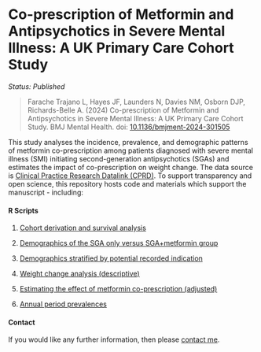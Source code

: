 # Co-prescription of Metformin and Antipsychotics in Severe Mental Illness: A UK Primary Care Cohort Study

<i>Status: Published</i>

> Farache Trajano L, Hayes JF, Launders N, Davies NM, Osborn DJP, Richards-Belle A. (2024) Co-prescription of Metformin and Antipsychotics in Severe Mental Illness: A UK Primary Care Cohort Study. BMJ Mental Health. doi: [10.1136/bmjment-2024-301505](https://doi.org/10.1136/bmjment-2024-301505)

This study analyses the incidence, prevalence, and demographic patterns of metformin co-prescription among patients diagnosed with severe mental illness (SMI) initiating second-generation antipsychotics (SGAs) and estimates the impact of co-prescription on weight change. The data source is [Clinical Practice Research Datalink (CPRD)](https://www.cprd.com/). To support transparency and open science, this repository hosts code and materials which support the manuscript - including:

#### R Scripts

1. [Cohort derivation and survival analysis](https://github.com/Alvin-RB/antipsychotic_metformin_coprescription/blob/main/R%20scripts/1a.%20Group%20counts%20and%20survival%20analysis.R)

2. [Demographics of the SGA only versus SGA+metformin group](https://github.com/Alvin-RB/antipsychotic_metformin_coprescription/blob/main/R%20scripts/2a.%20Demographic%20table%20for%20metformin%20vs%20no%20metformin.R)

3. [Demographics stratified by potential recorded indication](https://github.com/Alvin-RB/antipsychotic_metformin_coprescription/blob/main/R%20scripts/3a.%20Demographic%20table%20for%20PCOS%3Adiabetes%20metformin%20group%20vs%20metformin%20only.R)

4. [Weight change analysis (descriptive)](https://github.com/Alvin-RB/antipsychotic_metformin_coprescription/blob/main/R%20scripts/4a.%20Weight%20change%20descriptive%20analysis.R)

5. [Estimating the effect of metformin co-prescription (adjusted)](https://github.com/Alvin-RB/antipsychotic_metformin_coprescription/blob/main/R%20scripts/5a.%20Adjusting%20for%20confounding%20variables.R)

6. [Annual period prevalences](https://github.com/Alvin-RB/antipsychotic_metformin_coprescription/blob/main/R%20scripts/6a.%20Annual%20period%20prevalence.R)

#### Contact

If you would like any further information, then please [contact me](https://github.com/Alvin-RB).
